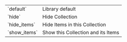 <table class="clearTable">
    <tr>
        <td>`default`</td>
        <td>Library default</td>
    </tr><tr>
        <td>`hide`</td>
        <td>Hide Collection</td>
    </tr><tr>
        <td>`hide_items`</td>
        <td>Hide Items in this Collection</td>
    </tr><tr>
        <td>`show_items`</td>
        <td>Show this Collection and its Items</td>
    </tr>
</table>